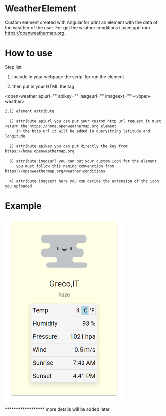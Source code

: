 # WeatherElement

Custom element created with Angular for print an element with the data of the weather of the user.
For get the weather conditions i used api from https://openweathermap.org.

# How to use

Step list

1) include in your webpage the script for run the element
  
    <script type="text/javascript" src="element/dist/weather-element.min.js"></script>


2) then put in your HTML the tag 

  \<open-weather apiurl="" apikey="" imageurl="" imageext="">\</open-weather>
  
  
    2.1) element attribute 

      1) attribute apiurl you can put your custom http url request it must return the https://home.openweathermap.org element
         in the http url it will be added in querystring latitude and longitude 
         
      2) attribute apikey you can put directly the key from https://home.openweathermap.org 
      
      3) attribute imageurl you can put your custom icon for the element 
         you must follow this naming convenction from https://openweathermap.org/weather-conditions
         
      4) attribute imageext here you can decide the extension of the icon you uploaded
      
     
# Example

<img src="https://raw.githubusercontent.com/MttEsposito/open-weather-element/master/src/assets/asset/image/example.PNG"/>

****************** more details will be added later
